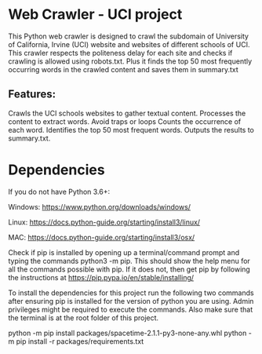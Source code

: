 #  Web Crawler  - UCI project

This Python web crawler is designed to crawl the subdomain of University of California, Irvine (UCI) website and websites of different schools of UCI. This crawler respects the politeness delay for each site
and checks if crawling is allowed using robots.txt. Plus it finds the top 50 most frequently occurring words in the crawled content and saves them in summary.txt

## Features:
Crawls the UCI schools websites to gather textual content.
Processes the content to extract words.
Avoid traps or loops
Counts the occurrence of each word.
Identifies the top 50 most frequent words.
Outputs the results to summary.txt.

# Dependencies
If you do not have Python 3.6+:

Windows: https://www.python.org/downloads/windows/

Linux: https://docs.python-guide.org/starting/install3/linux/

MAC: https://docs.python-guide.org/starting/install3/osx/

Check if pip is installed by opening up a terminal/command prompt and typing the commands python3 -m pip. This should show the help menu for all the commands possible with pip. If it does not, then get pip by following the instructions at https://pip.pypa.io/en/stable/installing/

To install the dependencies for this project run the following two commands after ensuring pip is installed for the version of python you are using. Admin privileges might be required to execute the commands. Also make sure that the terminal is at the root folder of this project.

python -m pip install packages/spacetime-2.1.1-py3-none-any.whl
python -m pip install -r packages/requirements.txt
